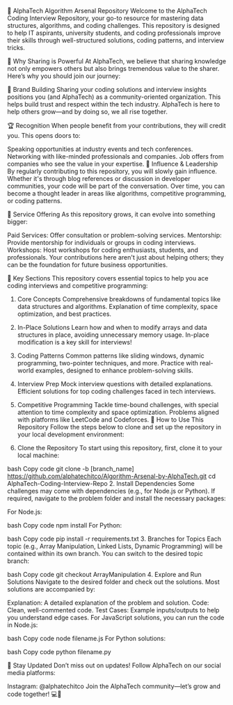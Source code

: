 🚀 AlphaTech Algorithm Arsenal Repository
Welcome to the AlphaTech Coding Interview Repository, your go-to resource for mastering data structures, algorithms, and coding challenges. This repository is designed to help IT aspirants, university students, and coding professionals improve their skills through well-structured solutions, coding patterns, and interview tricks.

📢 Why Sharing is Powerful
At AlphaTech, we believe that sharing knowledge not only empowers others but also brings tremendous value to the sharer. Here’s why you should join our journey:

🌟 Brand Building
Sharing your coding solutions and interview insights positions you (and AlphaTech) as a community-oriented organization. This helps build trust and respect within the tech industry. AlphaTech is here to help others grow—and by doing so, we all rise together.

🏆 Recognition
When people benefit from your contributions, they will credit you. This opens doors to:

Speaking opportunities at industry events and tech conferences.
Networking with like-minded professionals and companies.
Job offers from companies who see the value in your expertise.
💪 Influence & Leadership
By regularly contributing to this repository, you will slowly gain influence. Whether it's through blog references or discussion in developer communities, your code will be part of the conversation. Over time, you can become a thought leader in areas like algorithms, competitive programming, or coding patterns.

💼 Service Offering
As this repository grows, it can evolve into something bigger:

Paid Services: Offer consultation or problem-solving services.
Mentorship: Provide mentorship for individuals or groups in coding interviews.
Workshops: Host workshops for coding enthusiasts, students, and professionals.
Your contributions here aren't just about helping others; they can be the foundation for future business opportunities.

🔑 Key Sections
This repository covers essential topics to help you ace coding interviews and competitive programming:

1. Core Concepts
Comprehensive breakdowns of fundamental topics like data structures and algorithms.
Explanation of time complexity, space optimization, and best practices.
2. In-Place Solutions
Learn how and when to modify arrays and data structures in place, avoiding unnecessary memory usage. In-place modification is a key skill for interviews!
3. Coding Patterns
Common patterns like sliding windows, dynamic programming, two-pointer techniques, and more.
Practice with real-world examples, designed to enhance problem-solving skills.
4. Interview Prep
Mock interview questions with detailed explanations.
Efficient solutions for top coding challenges faced in tech interviews.
5. Competitive Programming
Tackle time-bound challenges, with special attention to time complexity and space optimization.
Problems aligned with platforms like LeetCode and Codeforces.
🚀 How to Use This Repository
Follow the steps below to clone and set up the repository in your local development environment:

1. Clone the Repository
To start using this repository, first, clone it to your local machine:

bash
Copy code
git clone -b [branch_name] https://github.com/alphatechitco/Algorithm-Arsenal-by-AlphaTech.git
cd AlphaTech-Coding-Interview-Repo
2. Install Dependencies
Some challenges may come with dependencies (e.g., for Node.js or Python). If required, navigate to the problem folder and install the necessary packages:

For Node.js:

bash
Copy code
npm install
For Python:

bash
Copy code
pip install -r requirements.txt
3. Branches for Topics
Each topic (e.g., Array Manipulation, Linked Lists, Dynamic Programming) will be contained within its own branch. You can switch to the desired topic branch:

bash
Copy code
git checkout ArrayManipulation
4. Explore and Run Solutions
Navigate to the desired folder and check out the solutions. Most solutions are accompanied by:

Explanation: A detailed explanation of the problem and solution.
Code: Clean, well-commented code.
Test Cases: Example inputs/outputs to help you understand edge cases.
For JavaScript solutions, you can run the code in Node.js:

bash
Copy code
node filename.js
For Python solutions:

bash
Copy code
python filename.py

📢 Stay Updated
Don’t miss out on updates! Follow AlphaTech on our social media platforms:

Instagram: @alphatechitco
Join the AlphaTech community—let’s grow and code together! 💻🚀
